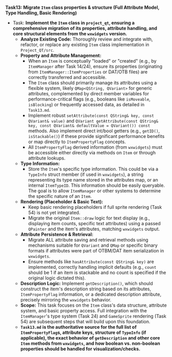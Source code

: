 **Task13: Migrate `Item` class properties & structure (Full Attribute Model, Type Handling, Basic Rendering)**
- Task: **Implement the `Item` class in `project_qt`, ensuring a comprehensive migration of its properties, attribute handling, and core structural elements from the `wxwidgets` version.**
    - **Analyze Existing Code:** Thoroughly review and integrate with, refactor, or replace any existing `Item` class implementation in `Project_QT/src`.
    - **Property and Attribute Management:**
        -   When an `Item` is conceptually "loaded" or "created" (e.g., by `ItemManager` after Task 14/24), ensure its properties (originating from `ItemManager::ItemProperties` or DAT/OTB files) are correctly transferred and accessible.
        -   The `Item` class should primarily manage its attributes using a flexible system, likely `QMap<QString, QVariant>` for generic attributes, complemented by direct member variables for performance-critical flags (e.g., booleans like `isMoveable`, `isBlocking`) or frequently accessed data, as detailed in `Task13.md`.
        -   Implement robust `setAttribute(const QString& key, const QVariant& value)` and `QVariant getAttribute(const QString& key, const QVariant& defaultValue = QVariant()) const` methods. Also implement direct int/bool getters (e.g., `getID()`, `isStackable()`) if these provide significant performance benefits or map directly to `ItemPropertyFlag` concepts.
        -   All `ItemPropertyFlag` derived information (from `wxwidgets`) must be accessible either directly via methods on `Item` or through attribute lookups.
    - **Type Information:**
        -   Store the `Item`'s specific type information. This could be via a `TypeInfo` struct member (if used in `wxwidgets`), a string representing its type name stored in the attributes map, or an internal `ItemTypeID`. This information should be easily queryable. The goal is to allow `ItemManager` or other systems to determine the specific nature of an `Item`.
    - **Rendering (Placeholder & Basic Text):**
        -   Keep basic rendering placeholders if full sprite rendering (Task 54) is not yet integrated.
        -   Migrate the original `Item::draw` logic for text display (e.g., displaying item counts, specific text attributes) using a passed `QPainter` and the item's attributes, matching `wxwidgets` output.
    - **Attribute Persistence & Retrieval:**
        -   Migrate ALL attribute saving and retrieval methods using mechanisms suitable for `QVariant` and `QMap` or specific binary formats if attributes were part of OTBM/DAT item serialization in `wxwidgets`.
        -   Ensure methods like `hasAttribute(const QString& key)` are implemented, correctly handling implicit defaults (e.g., `count` should be 1 if an item is stackable and no count is specified if the original logic dictated this).
    - **Description Logic:** Implement `getDescription()`, which should construct the item's description string based on its attributes, `ItemPropertyFlag` information, or a dedicated description attribute, precisely mirroring the `wxwidgets` behavior.
    - **Scope:** This task focuses on the `Item` class's data structure, attribute system, and basic property access. Full integration with the `ItemManager`'s type system (Task 24) and `GameSprite` rendering (Task 54) are subsequent steps that will build upon this foundation.
    - **`Task13.md` is the authoritative source for the full list of `ItemPropertyFlag`s, attribute keys, structure of `TypeInfo` (if applicable), the exact behavior of `getDescription` and other core `Item` methods from `wxwidgets`, and how boolean vs. non-boolean properties should be handled for visualization/checks.**
